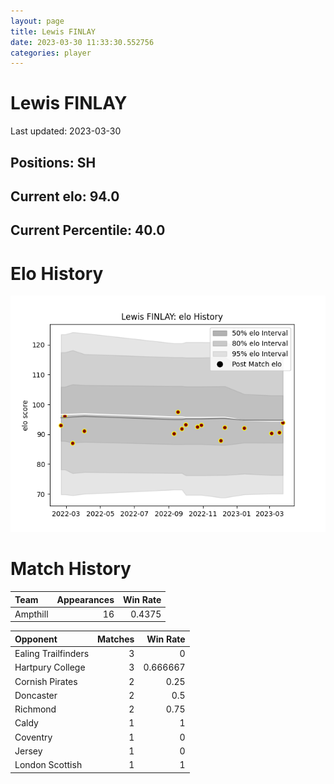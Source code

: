 ```yaml
---  
layout: page  
title: Lewis FINLAY  
date: 2023-03-30 11:33:30.552756  
categories: player  
---
```

# Lewis FINLAY


Last updated: 2023-03-30
## Positions: SH

## Current elo: 94.0

## Current Percentile: 40.0

# Elo History


![elo history](history_LewisFINLAY.png)
# Match History


| Team     |   Appearances |   Win Rate |
|:---------|--------------:|-----------:|
| Ampthill |            16 |     0.4375 |

| Opponent            |   Matches |   Win Rate |
|:--------------------|----------:|-----------:|
| Ealing Trailfinders |         3 |   0        |
| Hartpury College    |         3 |   0.666667 |
| Cornish Pirates     |         2 |   0.25     |
| Doncaster           |         2 |   0.5      |
| Richmond            |         2 |   0.75     |
| Caldy               |         1 |   1        |
| Coventry            |         1 |   0        |
| Jersey              |         1 |   0        |
| London Scottish     |         1 |   1        |